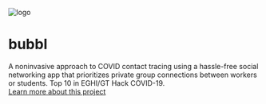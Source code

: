 ![logo](logo.png)
# bubbl
A noninvasive approach to COVID contact tracing using a hassle-free social networking app that prioritizes private group connections between workers or students. Top 10 in EGHI/GT Hack COVID-19.\
[Learn more about this project](https://www.youtube.com/watch?v=6LKnVMz8Dgw)
